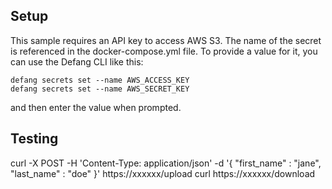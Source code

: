 
## Setup
This sample requires an API key to access AWS S3. The name of the secret is referenced in the docker-compose.yml file.
To provide a value for it, you can use the Defang CLI like this:

```
defang secrets set --name AWS_ACCESS_KEY
defang secrets set --name AWS_SECRET_KEY
```

and then enter the value when prompted.

## Testing
curl -X POST -H 'Content-Type: application/json' -d '{ "first_name" : "jane", "last_name" : "doe" }' https://xxxxxx/upload
curl https://xxxxxx/download
